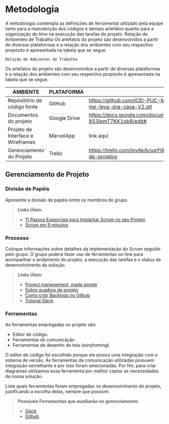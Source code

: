 
# Metodologia

A metodologia contempla as definições de ferramental utilizado pela equipe tanto para a manutenção dos códigos e demais artefatos quanto para a organização do time na execução das tarefas do projeto.
Relação de Ambientes de Trabalho 
Os artefatos do projeto são desenvolvidos a partir de diversas plataformas e a relação dos ambientes com seu respectivo propósito é apresentada na tabela que se segue. 

`Relação de Ambientes de Trabalho` 

Os artefatos do projeto são desenvolvidos a partir de diversas plataformas e a relação dos ambientes com seu respectivo propósito é apresentada na tabela que se segue. 

|AMBIENTE| PLATAFORMA |LINK DE ACESSO             |
|--------------------|------------------------------------|----------------------------------------|
|Repositório de código fonte   | GitHub| https://github.com/ICEI-PUC-Minas-PMV-ADS/pmv-ads-2022-1-e1-proj-web-t5-me-leva-pra-casa-V2.git |
|Documentos do projeto        | Google Drive | https://docs.google.com/document/d/1p78mMECqnw6SirMCZ-853IemT7KK1ob8/edit# |
|Projeto de Interface e  Wireframes        | MarvelApp | link aqui |
|Gerenciamento do Projeto     | Trello   | https://trello.com/invite/b/uqYi9bFY/1c116146eea18db66e8f5d1d21954b4a/gestao-de-projetos|

## Gerenciamento de Projeto

### Divisão de Papéis

Apresente a divisão de papéis entre os membros do grupo.

> **Links Úteis**:
> - [11 Passos Essenciais para Implantar Scrum no seu 
> Projeto](https://mindmaster.com.br/scrum-11-passos/)
> - [Scrum em 9 minutos](https://www.youtube.com/watch?v=XfvQWnRgxG0)

### Processo

Coloque  informações sobre detalhes da implementação do Scrum seguido pelo grupo. O grupo poderá fazer uso de ferramentas on-line para acompanhar o andamento do projeto, a execução das tarefas e o status de desenvolvimento da solução.
 
> **Links Úteis**:
> - [Project management, made simple](https://github.com/features/project-management/)
> - [Sobre quadros de projeto](https://docs.github.com/pt/github/managing-your-work-on-github/about-project-boards)
> - [Como criar Backlogs no Github](https://www.youtube.com/watch?v=RXEy6CFu9Hk)
> - [Tutorial Slack](https://slack.com/intl/en-br/)

### Ferramentas

As ferramentas empregadas no projeto são:

- Editor de código.
- Ferramentas de comunicação
- Ferramentas de desenho de tela (_wireframing_)

O editor de código foi escolhido porque ele possui uma integração com o
sistema de versão. As ferramentas de comunicação utilizadas possuem
integração semelhante e por isso foram selecionadas. Por fim, para criar
diagramas utilizamos essa ferramenta por melhor captar as
necessidades da nossa solução.

Liste quais ferramentas foram empregadas no desenvolvimento do projeto, justificando a escolha delas, sempre que possível.
 
> **Possíveis Ferramentas que auxiliarão no gerenciamento**: 
> - [Slack](https://slack.com/)
> - [Github](https://github.com/)
